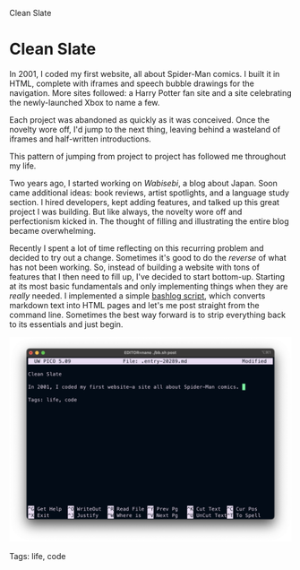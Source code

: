 Clean Slate

# Clean Slate 

In 2001, I coded my first website, all about Spider-Man comics. I built it in HTML, complete with iframes and speech bubble drawings for the navigation. More sites followed: a Harry Potter fan site and a site celebrating the newly-launched Xbox to name a few.

Each project was abandoned as quickly as it was conceived. Once the novelty wore off, I'd jump to the next thing, leaving behind a wasteland of iframes and half-written introductions.

This pattern of jumping from project to project has followed me throughout my life.

Two years ago, I started working on *Wabisebi*, a blog about Japan. Soon came additional ideas: book reviews, artist spotlights, and a language study section. I hired developers, kept adding features, and talked up this great project I was building. But like always, the novelty wore off and perfectionism kicked in. The thought of filling and illustrating the entire blog became overwhelming.

Recently I spent a lot of time reflecting on this recurring problem and decided to try out a change. Sometimes it's good to do the *reverse* of what has not been working. So, instead of building a website with tons of features that I then need to fill up, I've decided to start bottom-up. Starting at its most basic fundamentals and only implementing things when they are _really_ needed. I implemented a simple [bashlog script](https://github.com/cfenollosa/bashblog), which converts markdown text into HTML pages and let's me post straight from the command line. Sometimes the best way forward is to strip everything back to its essentials and just begin. 

![cleanslate](./img/pico-markdown.png)

Tags: life, code

